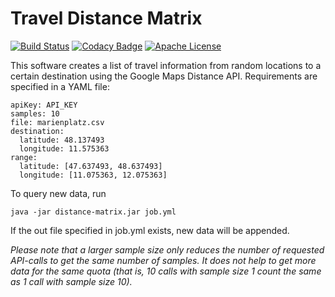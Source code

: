 # Travel Distance Matrix
[![Build Status](https://travis-ci.org/bitzl/google-maps-distance.svg?branch=master)](https://travis-ci.org/bitzl/google-maps-distance)
[![Codacy Badge](https://api.codacy.com/project/badge/grade/a24430385df647fca92368e0e9c1a4cf)](https://www.codacy.com/app/marcus_2/google-maps-distance)
[![Apache License](https://img.shields.io/badge/license-Apache%202.0-blue.svg)](LICENSE)

This software creates a list of travel information from random locations to a certain destination using the Google Maps Distance API. Requirements are specified in a YAML file:

    apiKey: API_KEY
    samples: 10
    file: marienplatz.csv
    destination:
      latitude: 48.137493
      longitude: 11.575363
    range:
      latitude: [47.637493, 48.637493]
      longitude: [11.075363, 12.075363]

To query new data, run

    java -jar distance-matrix.jar job.yml

If the out file specified in job.yml exists, new data will be appended.

*Please note that a larger sample size only reduces the number of requested API-calls to get the same number of samples. It does not help to get more data for the same quota (that is, 10 calls with sample size 1 count the same as 1 call with sample size 10).*